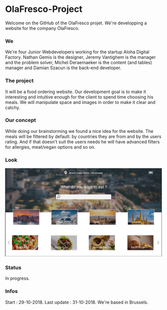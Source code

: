 # OlaFresco-Project

Welcome on the GitHub of the OlaFresco projet. *We*'re developping a website for the company OlaFresco.

### We

We're four Junior Webdevelopers working for the startup Aloha Digital Factory. Nathan Gemis is the designer, Jeremy Vantighem is the manager and the problem solver, Michel Deraemaeker is the content (and tables) manager and Damian Szacun is the back-end developer.

### The project

It will be a food ordering website. Our development goal is to make it interesting and intuitive enough for the client to spend time choosing his meals. We will manipulate space and images in order to make it clear and catchy.


### Our concept

While doing our brainstorming we found a nice idea for the website. The meals will be filtered by default: by countries they are from and by the users rating. And if that doesn't suit the users needs he will have advanced filters for allergies, meat/vegan options and so on.

### Look 

![alt text](https://github.com/damianszn/OlaFresco-Project/blob/master/screenshot.JPG)

### Status

In progress.

### Infos

Start : 29-10-2018.
Last update : 31-10-2018.
We're based in Brussels.
